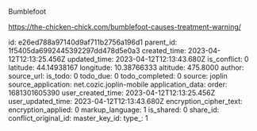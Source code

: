 Bumblefoot

https://the-chicken-chick.com/bumblefoot-causes-treatment-warning/

id: e26ed788a97140d9af711b2756a196d1
parent_id: 1f5405da6992445392297dd478d5e0a3
created_time: 2023-04-12T12:13:25.456Z
updated_time: 2023-04-12T12:13:43.680Z
is_conflict: 0
latitude: 44.14938167
longitude: 10.38766333
altitude: 475.8000
author: 
source_url: 
is_todo: 0
todo_due: 0
todo_completed: 0
source: joplin
source_application: net.cozic.joplin-mobile
application_data: 
order: 1681301605390
user_created_time: 2023-04-12T12:13:25.456Z
user_updated_time: 2023-04-12T12:13:43.680Z
encryption_cipher_text: 
encryption_applied: 0
markup_language: 1
is_shared: 0
share_id: 
conflict_original_id: 
master_key_id: 
type_: 1